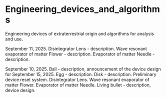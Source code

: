 # Engineering_devices_and_algorithms
Engineering devices of extraterrestrial origin and algorithms for analysis and use.

September 11, 2025.
Disintegrator Lens - description. 
Wave resonant evaporator of matter Flower - description. 
Evaporator of matter Needle - description.

September 10, 2025.
Ball - description, announcement of the device design for September 15, 2025.
Egg - description.
Disk - description.
Preliminary device reset system.
Disintegrator Lens.
Wave resonant evaporator of matter Flower.
Evaporator of matter Needle.
Living bullet - description, device design.
